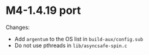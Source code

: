# M4-1.4.19 port

Changes:

* Add `argentum` to the OS list in `build-aux/config.sub`
* Do not use pthreads in `lib/asyncsafe-spin.c`

